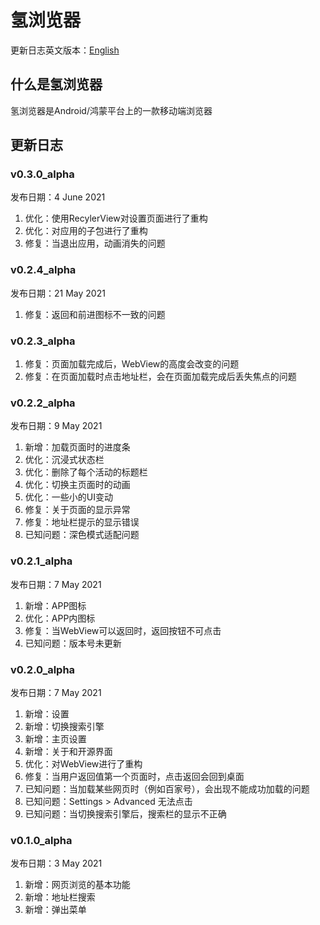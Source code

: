 # 氢浏览器

更新日志英文版本：[English](https://github.com/lzh7522/Hydrogen-Browser/blob/master/README.md)

## 什么是氢浏览器

氢浏览器是Android/鸿蒙平台上的一款移动端浏览器

## 更新日志

### v0.3.0_alpha
发布日期：4 June 2021
1. 优化：使用RecylerView对设置页面进行了重构
2. 优化：对应用的子包进行了重构
3. 修复：当退出应用，动画消失的问题

### v0.2.4_alpha
发布日期：21 May 2021
1. 修复：返回和前进图标不一致的问题

### v0.2.3_alpha
1. 修复：页面加载完成后，WebView的高度会改变的问题
2. 修复：在页面加载时点击地址栏，会在页面加载完成后丢失焦点的问题

### v0.2.2_alpha
发布日期：9 May 2021
1. 新增：加载页面时的进度条
2. 优化：沉浸式状态栏
3. 优化：删除了每个活动的标题栏
4. 优化：切换主页面时的动画
5. 优化：一些小的UI变动
6. 修复：关于页面的显示异常
7. 修复：地址栏提示的显示错误
8. 已知问题：深色模式适配问题

### v0.2.1_alpha
发布日期：7 May 2021
1. 新增：APP图标
2. 优化：APP内图标
3. 修复：当WebView可以返回时，返回按钮不可点击
4. 已知问题：版本号未更新

### v0.2.0_alpha
发布日期：7 May 2021
1. 新增：设置
2. 新增：切换搜索引擎
3. 新增：主页设置
4. 新增：关于和开源界面
5. 优化：对WebView进行了重构
6. 修复：当用户返回值第一个页面时，点击返回会回到桌面
7. 已知问题：当加载某些网页时（例如百家号），会出现不能成功加载的问题
8. 已知问题：Settings > Advanced 无法点击
9. 已知问题：当切换搜索引擎后，搜索栏的显示不正确

### v0.1.0_alpha
发布日期：3 May 2021
1. 新增：网页浏览的基本功能
2. 新增：地址栏搜索
3. 新增：弹出菜单

